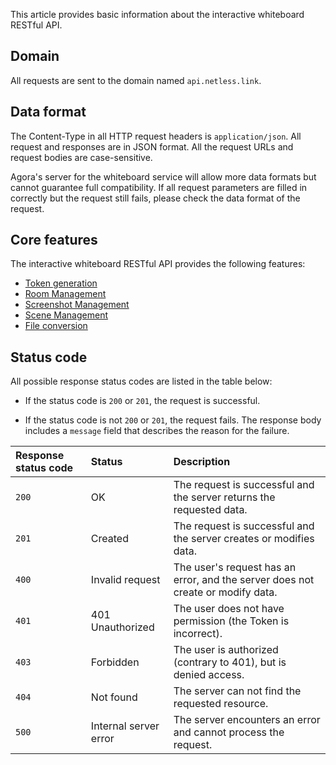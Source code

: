 This article provides basic information about the   interactive whiteboard RESTful API.

## Domain

All requests are sent to the domain named `api.netless.link`.

## Data format

The Content-Type in all HTTP request headers is `application/json`. All request and responses are in JSON format. All the request URLs and request bodies are case-sensitive.

<div class="alert note">Agora's server for the whiteboard service will allow more data formats but cannot guarantee full compatibility. If all request parameters are filled in correctly but the request still fails, please check the data format of the request.</div>

## Core features

The interactive whiteboard RESTful API provides the following features:

- [Token generation](/cn/whiteboard/generate_whiteboard_token?platform=RESTful)
- [Room Management](/cn/whiteboard/whiteboard_room_management)
- [Screenshot Management](/cn/whiteboard/whiteboard_screenshot)
- [Scene Management](/cn/whiteboard/whiteboard_scene_management)
- [File conversion](/cn/whiteboard/whiteboard_file_conversion)

## Status code

All possible response status codes are listed in the table below:

- If the status code is `200` or `201`, the request is successful.

- If the status code is not `200` or `201`, the request fails. The response body includes a `message` field that describes the reason for the failure.

| Response status code | Status | Description |
| :-------------- | :-------------------- | :--------------------------------------------------------- |
| `200` | OK | The request is successful and the server returns the requested data. |
| `201` | Created | The request is successful and the server creates or modifies data. |
| `400` | Invalid request | The user's request has an error, and the server does not create or modify data. |
| `401` | 401 Unauthorized | The user does not have permission (the Token is incorrect). |
| `403` | Forbidden | The user is authorized (contrary to 401), but is denied access. |
| `404` | Not found | The server can not find the requested resource. |
| `500` | Internal server error | The server encounters an error and cannot process the request. |